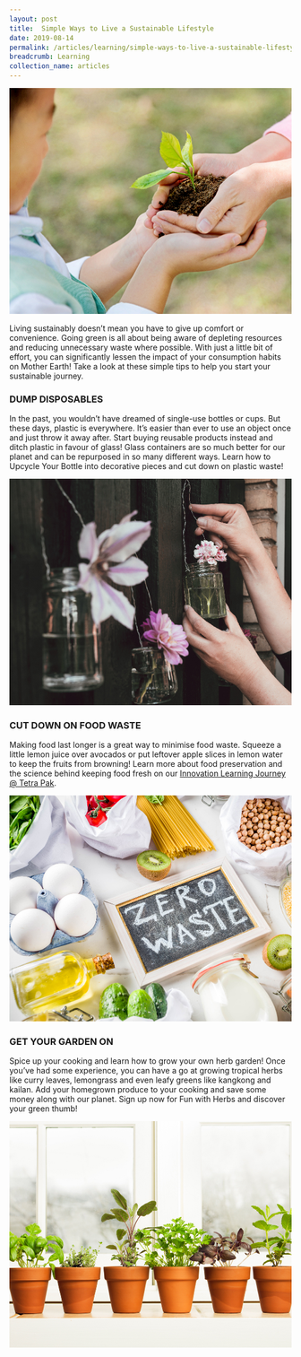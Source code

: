```yaml
---
layout: post
title:  Simple Ways to Live a Sustainable Lifestyle
date: 2019-08-14
permalink: /articles/learning/simple-ways-to-live-a-sustainable-lifestyle
breadcrumb: Learning
collection_name: articles
---
```

![Simple Ways to Live a Sustainable Lifestyle](/images/content-articles/learning/sustainable-lifestyle-img1.jpg)

Living sustainably doesn’t mean you have to give up comfort or convenience. Going green is all about being aware of depleting resources and reducing unnecessary waste where possible. With just a little bit of effort, you can significantly lessen the impact of your consumption habits on Mother Earth! Take a look at these simple tips to help you start your sustainable journey.

### DUMP DISPOSABLES
In the past, you wouldn’t have dreamed of single-use bottles or cups. But these days, plastic is everywhere. It’s easier than ever to use an object once and just throw it away after. Start buying reusable products instead and ditch plastic in favour of glass! Glass containers are so much better for our planet and can be repurposed in so many different ways. Learn how to Upcycle Your Bottle into decorative pieces and cut down on plastic waste!

![Simple Ways to Live a Sustainable Lifestyle](/images/content-articles/learning/sustainable-lifestyle-img2.jpg)

### CUT DOWN ON FOOD WASTE
Making food last longer is a great way to minimise food waste. Squeeze a little lemon juice over avocados or put leftover apple slices in lemon water to keep the fruits from browning! Learn more about food preservation and the science behind keeping food fresh on our [Innovation Learning Journey @ Tetra Pak](../../course-directory/lifelong-learning/#innovation-learning-journey-tetra-pak).

![Simple Ways to Live a Sustainable Lifestyle](/images/content-articles/learning/sustainable-lifestyle-img3.jpg)

### GET YOUR GARDEN ON
Spice up your cooking and learn how to grow your own herb garden! Once you’ve had some experience, you can have a go at growing tropical herbs like curry leaves, lemongrass and even leafy greens like kangkong and kailan. Add your homegrown produce to your cooking and save some money along with our planet. Sign up now for Fun with Herbs and discover your green thumb!

![Simple Ways to Live a Sustainable Lifestyle](/images/content-articles/learning/sustainable-lifestyle-img4.jpg)